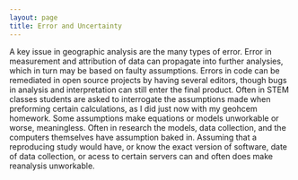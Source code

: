 ```yaml
---
layout: page
title: Error and Uncertainty
---
```


A key issue in geographic analysis are the many types of error.
Error in measurement and attribution of data can propagate into further analysies, which in turn may be based on faulty assumptions.
Errors in code can be remediated in open source projects by having several editors, though bugs in analysis and interpretation can still enter the final product.
Often in STEM classes students are asked to interrogate the assumptions made when preforming certain calculations, as I did just now with my geohcem homework.
Some assumptions make equations or models unworkable or worse, meaningless.
Often in research the models, data collection, and the computers themselves have assumption baked in.
Assuming that a reproducing study would have, or know the exact version of software, date of data collection, or acess to certain servers can and often does make reanalysis unworkable.
